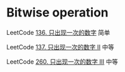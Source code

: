 # Bitwise operation

LeetCode [136. 只出现一次的数字](https://leetcode-cn.com/problems/single-number/) 简单

LeetCode [137. 只出现一次的数字 II](https://leetcode-cn.com/problems/single-number-ii/) 中等

LeetCode [260. 只出现一次的数字 III](https://leetcode-cn.com/problems/single-number-iii/) 中等

